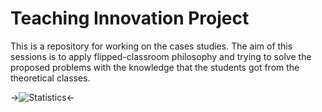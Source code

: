 # Teaching Innovation Project
This is a repository for working on the cases studies. The aim of this sessions is to apply flipped-classroom philosophy and trying to solve the proposed problems with the knowledge that the students got from the theoretical classes.

->![Statistics](https://github.com/aefdz/InnovacionDocente/blob/master/image.png)<-

